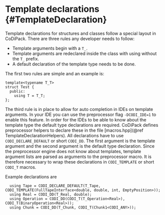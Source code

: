 Template declarations {#TemplateDeclaration}
=======

Template declarations for structures and classes follow a special layout in CoDiPack. There are three rules any
developer needs to follow:
 - Template arguments begin with a `T_`.
 - Template arguments are redeclared inside the class with using without the `T_` prefix.
 - A default declaration of the template type needs to be done.
 
The first two rules are simple and an example is:
```{.cpp}
template<typename T_T>
struct Test {
  public:
    using T = T_T;
};
```

The third rule is in place to allow for auto completion in IDEs on template arguments. In your IDE you can use the
preprocessor flag `-DCODI_IDE=1` to enable this feature. In order for the IDEs to be able to know about the template
type the default type declarations are required. CoDiPack defines preprocessor helpers to declare these in the file
[macros.hpp](@ref TemplateDeclarationHelpers). All declarations have to use `CODI_DECLARE_DEFAULT` or short `CODI_DD`.
The first argument is the template argument and the second argument is the default type declaration. Since the
preprocessor engine does not know about templates, template argument lists are parsed as arguments to the preprocessor
macro. It is therefore necessary to wrap these declarations in `CODI_TEMPLATE` or short `CODI_T` macros.

Example declarations are
```{.cpp}
  using Tape = CODI_DECLARE_DEFAULT(T_Tape, CODI_TEMPLATE(FullTapeInterface<double, double, int, EmptyPosition>));
  using Real = CODI_DD(T_Real, double);
  using Operation = CODI_DD(CODI_T(T_Operation<Real>), CODI_T(BinaryOperation<Real>));
  using Chunk = CODI_DD(T_Chunk, CODI_T(Chunk1<CODI_ANY>));
```



